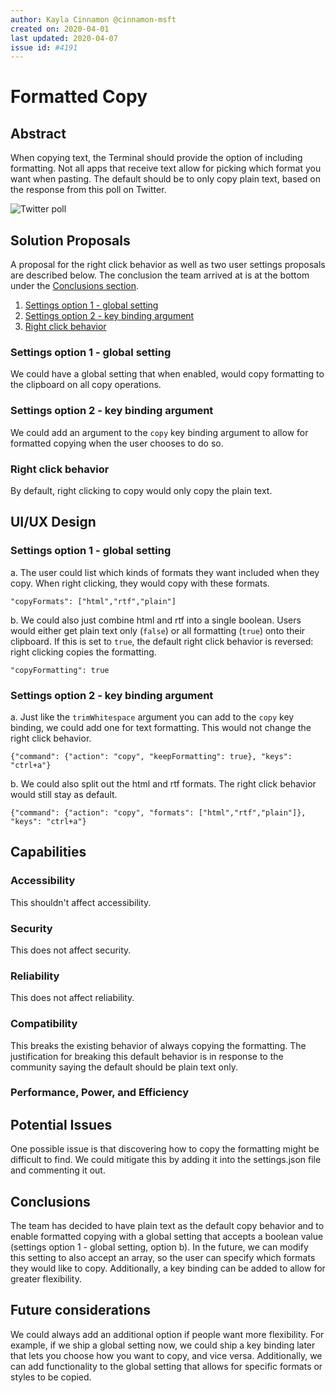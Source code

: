 ```yaml
---
author: Kayla Cinnamon @cinnamon-msft
created on: 2020-04-01
last updated: 2020-04-07
issue id: #4191
---
```


# Formatted Copy

## Abstract

When copying text, the Terminal should provide the option of including formatting. Not all apps that receive text allow for picking which format you want when pasting. The default should be to only copy plain text, based on the response from this poll on Twitter.

![Twitter poll](twitter-poll.png)

## Solution Proposals

A proposal for the right click behavior as well as two user settings proposals are described below. The conclusion the team arrived at is at the bottom under the [Conclusions section](#conclusions).

1. [Settings option 1 - global setting](#settings-option-1---global-setting)
2. [Settings option 2 - key binding argument](#settings-option-2---key-binding-argument)
3. [Right click behavior](#right-click-behavior)

### Settings option 1 - global setting

We could have a global setting that when enabled, would copy formatting to the clipboard on all copy operations.

### Settings option 2 - key binding argument

We could add an argument to the `copy` key binding argument to allow for formatted copying when the user chooses to do so.

### Right click behavior

By default, right clicking to copy would only copy the plain text.

## UI/UX Design

### Settings option 1 - global setting

a. The user could list which kinds of formats they want included when they copy. When right clicking, they would copy with these formats.

`"copyFormats": ["html","rtf","plain"]`

b. We could also just combine html and rtf into a single boolean. Users would either get plain text only (`false`) or all formatting (`true`) onto their clipboard. If this is set to `true`, the default right click behavior is reversed: right clicking copies the formatting.

`"copyFormatting": true`

### Settings option 2 - key binding argument

a. Just like the `trimWhitespace` argument you can add to the `copy` key binding, we could add one for text formatting. This would not change the right click behavior.

`{"command": {"action": "copy", "keepFormatting": true}, "keys": "ctrl+a"}`

b. We could also split out the html and rtf formats. The right click behavior would still stay as default.

`{"command": {"action": "copy", "formats": ["html","rtf","plain"]}, "keys": "ctrl+a"}`

## Capabilities

### Accessibility

This shouldn't affect accessibility.

### Security

This does not affect security.

### Reliability

This does not affect reliability.

### Compatibility

This breaks the existing behavior of always copying the formatting. The justification for breaking this default behavior is in response to the community saying the default should be plain text only.

### Performance, Power, and Efficiency

## Potential Issues

One possible issue is that discovering how to copy the formatting might be difficult to find. We could mitigate this by adding it into the settings.json file and commenting it out.

## Conclusions

The team has decided to have plain text as the default copy behavior and to enable formatted copying with a global setting that accepts a boolean value (settings option 1 - global setting, option b). In the future, we can modify this setting to also accept an array, so the user can specify which formats they would like to copy. Additionally, a key binding can be added to allow for greater flexibility.

## Future considerations

We could always add an additional option if people want more flexibility. For example, if we ship a global setting now, we could ship a key binding later that lets you choose how you want to copy, and vice versa. Additionally, we can add functionality to the global setting that allows for specific formats or styles to be copied.

